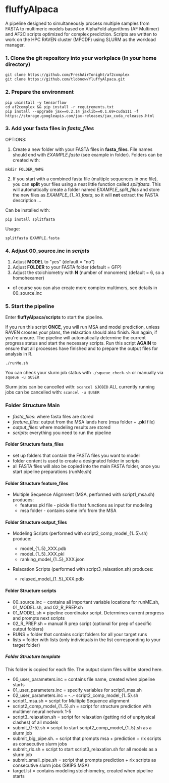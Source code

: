 # fluffyAlpaca
A pipeline designed to simultaneously process multiple samples from FASTA to multimeric models based on AlphaFold algorithms (AF Multimer) and AF2C scripts optimized for complex prediction. Scripts are written to work on the HPC RAVEN cluster (MPCDF) using SLURM as the workload manager.

### 1. Clone the git repository into your workplace (In your home directory)

```
git clone https://github.com/FreshAirTonight/af2complex
git clone https://github.com/tlobnow/fluffyAlpaca.git
```

### 2. Prepare the environment

```
pip uninstall -y tensorflow
cd af2complex && pip install -r requirements.txt
pip install --upgrade jax==0.2.14 jaxlib==0.1.69+cuda111 -f https://storage.googleapis.com/jax-releases/jax_cuda_releases.html
```

### 3. Add your fasta files in *fasta_files*

OPTIONS:

1. Create a new folder with your FASTA files in **fasta_files**. File names should end with *EXAMPLE.fasta* (see example in folder). Folders can be created with:
  
  ```
  mkdir FOLDER_NAME
  ```

2. If you start with a combined fasta file (multiple sequences in one file), you can **split** your files using a neat little function called *splitfasta*. This will automatically create a folder named *EXAMPLE_split_files* and store the new files as *EXAMPLE_{1..X}.fasta*, so it will **not** extract the FASTA description ...

  Can be installed with:

  ```
  pip install splitfasta
  ```
  
  Usage:

  ```
  splitfasta EXAMPLE.fasta
  ```

### 4. Adjust 00_source.inc in *scripts*

1. Adjust **MODEL** to "yes" (default = "no")
2. Adjust **FOLDER** to your FASTA folder (default = GFP)
3. Adjust the stoichiometry with **N** (number of monomers) (default = 6, so a homohexamer)

  - of course you can also create more complex multimers, see details in 00_source.inc

### 5. Start the pipeline

Enter **fluffyAlpaca/scripts** to start the pipeline.

If you run this script **ONCE**, you will run MSA and model prediction, unless RAVEN crosses your plans, the relaxation should also finish. Run again, if you're unsure. The pipeline will automatically determine the current progress status and start the necessary scripts.
Run this script **AGAIN** to ensure that all processes have finished and to prepare the output files for analysis in R.

```
./runMe.sh
```

You can check your slurm job status with `./squeue_check.sh` or manually via `squeue -u $USER`

Slurm jobs can be cancelled with: `scancel $JOBID`
ALL currently running jobs can be cancelled with: `scancel -u $USER`

### Folder Structure Main

  - *fasta_files*: where fasta files are stored
  - *feature_files*: output from the MSA lands here (msa folder + **.pkl** file)
  - *output_files*:  where modeling results are stored
  - *scripts*: everything you need to run the pipeline

#### Folder Structure fasta_files

  - set up folders that contain the FASTA files you want to model
  - folder content is used to create a designated folder in scripts
  - all FASTA files will also be copied into the main FASTA folder, once you start pipeline preparations (runMe.sh)

#### Folder Structure feature_files

  - Multiple Sequence Alignment (MSA, performed with script1_msa.sh) produces:
    - features.pkl file - pickle file that functions as input for modeling
    - msa folder - contains some info from the MSA

#### Folder Structure output_files

  - Modeling Scripts (performed with script2_comp_model_{1..5}.sh) produce:
    - model_{1..5}_XXX.pdb
    - model_{1..5}_XXX.pkl
    - ranking_model_{1..5}_XXX.json
    
  - Relaxation Scripts (performed with script3_relaxation.sh) produces:
    - relaxed_model_{1..5}_XXX.pdb

#### Folder Structure scripts

  - 00_source.inc = contains all important variable locations for runME.sh, 01_MODEL.sh, and 02_R_PREP.sh
  - 01_MODEL.sh = pipeline coordinator script. Determines current progress and prompts next scripts
  - 02_R_PREP.sh = manual R prep script (optional for prep of specific output folders)
  - RUNS = folder that contains script folders for all your target runs
  - lists = folder with lists (only individuals in the list corresponding to your target folder)


##### Folder Structure template

This folder is copied for each file. The output slurm files will be stored here.

  - 00_user_parameters.inc  = contains file name, created when pipeline starts
  - 01_user_parameters.inc  = specify variables for script1_msa.sh
  - 02_user_parameters.inc  = -..- script2_comp_model_{1..5}.sh
  - script1_msa.sh          = script for Multiple Sequence alignment
  - script2_comp_model_{1..5}.sh = script for structure prediction with multimer neural network 1-5
  - script3_relaxation.sh   = script for relaxation (getting rid of unphysical clashes) of all models
  - submit_{1-5}.sh         = script to start script2_comp_model_{1..5}.sh as a slurm job
  - submit_big_pipe.sh.     = script that prompts msa + prediction + rlx scripts as consecutive slurm jobs
  - submit_rlx.sh           = script to start script3_relaxation.sh for all models as a slurm job
  - submit_small_pipe.sh    = script that prompts prediction + rlx scripts as consecutive slurm jobs (SKIPS MSA)
  - target.lst              = contains modeling stoichiometry, created when pipeline starts
  
  
